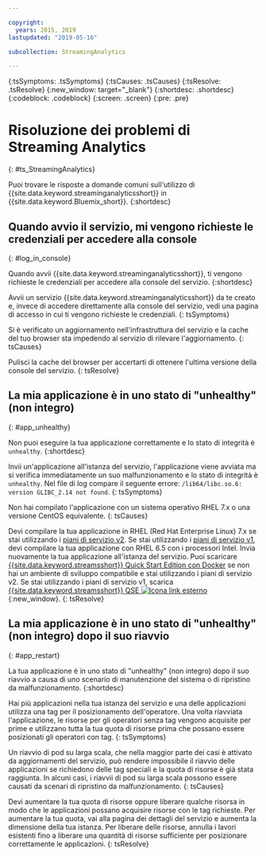 ```yaml
---

copyright:
  years: 2015, 2019
lastupdated: "2019-05-16"

subcollection: StreamingAnalytics

---
```


<!-- Attribute definitions -->
{:tsSymptoms: .tsSymptoms}
{:tsCauses: .tsCauses}
{:tsResolve: .tsResolve}
{:new_window: target="_blank"}
{:shortdesc: .shortdesc}
{:codeblock: .codeblock}
{:screen: .screen}
{:pre: .pre}

# Risoluzione dei problemi di Streaming Analytics
{: #ts_StreamingAnalytics}

Puoi trovare le risposte a domande comuni sull'utilizzo di {{site.data.keyword.streaminganalyticsshort}} in {{site.data.keyword.Bluemix_short}}.
{:shortdesc}

## Quando avvio il servizio, mi vengono richieste le credenziali per accedere alla console
{: #log_in_console}

Quando avvii {{site.data.keyword.streaminganalyticsshort}}, ti vengono richieste le credenziali
per accedere alla console del servizio.
{:shortdesc}

Avvii un servizio {{site.data.keyword.streaminganalyticsshort}} da te creato e, invece di accedere direttamente alla console del servizio, vedi una pagina di accesso in cui ti vengono richieste le credenziali.
{: tsSymptoms}

Si è verificato un aggiornamento nell'infrastruttura del servizio e la cache del tuo browser sta impedendo al servizio di rilevare l'aggiornamento.
{: tsCauses}

Pulisci la cache del browser per accertarti di ottenere l'ultima versione della console del servizio.
{: tsResolve}

## La mia applicazione è in uno stato di "unhealthy" (non integro)
{: #app_unhealthy}

Non puoi eseguire la tua applicazione correttamente e lo stato di integrità è `unhealthy`.
{:shortdesc}

Invii un'applicazione all'istanza del servizio, l'applicazione viene avviata ma si verifica immediatamente un suo malfunzionamento e lo stato di integrità è `unhealthy`. Nel file di log compare il seguente errore: `/lib64/libc.so.6: version GLIBC_2.14 not found`.
{: tsSymptoms}

Non hai compilato l'applicazione con un sistema operativo RHEL 7.x o una versione CentOS equivalente.
{: tsCauses}

Devi compilare la tua applicazione in RHEL (Red Hat Enterprise Linux) 7.x se stai utilizzando i [piani di servizio v2](/docs/services/StreamingAnalytics?topic=StreamingAnalytics-service_plans#service_plans). Se stai utilizzando i [piani di servizio v1](/docs/services/StreamingAnalytics?topic=StreamingAnalytics-service_plans#service_plans), devi compilare la tua applicazione con RHEL 6.5 con i processori Intel. Invia nuovamente la tua applicazione all'istanza del servizio. Puoi scaricare [{{site.data.keyword.streamsshort}} Quick Start Edition con Docker](https://www-01.ibm.com/marketing/iwm/iwm/web/preLogin.do?source=swg-ibmistvi) se non hai un ambiente di sviluppo compatibile e stai utilizzando i piani di servizio v2. Se stai utilizzando i piani di servizio v1, scarica  [{{site.data.keyword.streamsshort}} QSE ![Icona link esterno](../../icons/launch-glyph.svg "Icona link esterno")](http://ibmstreams.github.io/streamsx.documentation/docs/4.3/qse-intro/){:new_window}.
{: tsResolve}

## La mia applicazione è in uno stato di "unhealthy" (non integro) dopo il suo riavvio
{: #app_restart}

La tua applicazione è in uno stato di "unhealthy" (non integro) dopo il suo riavvio a causa di uno scenario di manutenzione del sistema o di ripristino da malfunzionamento.
{:shortdesc}

Hai più applicazioni nella tua istanza del servizio e una delle applicazioni utilizza una tag per il posizionamento dell'operatore. Una volta riavviata l'applicazione, le risorse per gli operatori senza tag vengono acquisite per prime e utilizzano tutta la tua quota di risorse prima che possano essere posizionati gli operatori con tag.
{: tsSymptoms}

Un riavvio di pod su larga scala, che nella maggior parte dei casi è attivato da aggiornamenti del servizio, può rendere impossibile il riavvio delle applicazioni se richiedono delle tag speciali e la quota di risorse è già stata raggiunta. In alcuni casi, i riavvii di pod su larga scala possono essere causati da scenari di ripristino da malfunzionamento.
{: tsCauses}

Devi aumentare la tua quota di risorse oppure liberare qualche risorsa in modo che le applicazioni possano acquisire risorse con le tag richieste. Per aumentare la tua quota, vai alla pagina dei dettagli del servizio e aumenta la dimensione della tua istanza. Per liberare delle risorse, annulla i lavori esistenti fino a liberare una quantità di risorse sufficiente per posizionare correttamente le applicazioni.
{: tsResolve}
